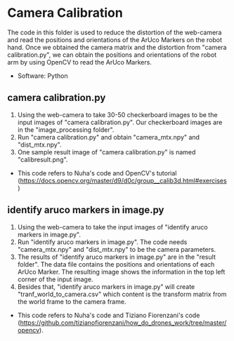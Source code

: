 # Camera Calibration
The code in this folder is used to reduce the distortion of the web-camera and read the positions and orientations of the ArUco Markers on the robot hand. Once we obtained the camera matrix and the distortion from "camera calibration.py", we can obtain the positions and orientations of the robot arm by using OpenCV to read the ArUco Markers.
* Software: Python

## camera calibration.py
1. Using the web-camera to take 30-50 checkerboard images to be the input images of "camera calibration.py". Our checkerboard images are in the "image_processing folder".
2. Run "camera calibration.py" and obtain "camera_mtx.npy" and "dist_mtx.npy".
3. One sample result image of "camera calibration.py" is named "calibresult.png".
* This code refers to Nuha's code and OpenCV's tutorial (https://docs.opencv.org/master/d9/d0c/group__calib3d.html#exercises)

## identify aruco markers in image.py
1. Using the web-camera to take the input images of "identify aruco markers in image.py".
2. Run "identify aruco markers in image.py". The code needs "camera_mtx.npy" and "dist_mtx.npy" to be the camera parameters.
3. The results of "identify aruco markers in image.py" are in the "result folder". The data file contains the positions and orientations of each ArUco Marker. The resulting image shows the information in the top left corner of the input image.
4. Besides that, "identify aruco markers in image.py" will create "tranf_world_to_camera.csv" which content is the transform matrix from the world frame to the camera frame.
* This code refers to Nuha's code and Tiziano Fiorenzani's code (https://github.com/tizianofiorenzani/how_do_drones_work/tree/master/opencv).
